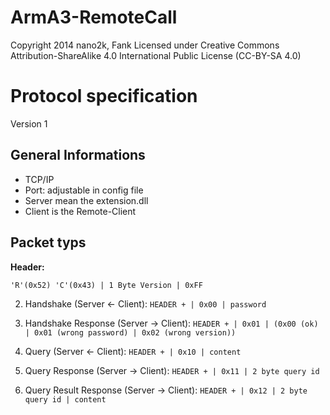 ArmA3-RemoteCall
================

Copyright 2014 nano2k, Fank
Licensed under Creative Commons Attribution-ShareAlike 4.0 International Public License (CC-BY-SA 4.0)


# Protocol specification
Version 1

General Informations
--------------------------

- TCP/IP
- Port: adjustable in config file
- Server mean the extension.dll
- Client is the Remote-Client


Packet typs
--------------------------

**Header:**

`'R'(0x52) 'C'(0x43) | 1 Byte Version | 0xFF`

2. Handshake (Server <- Client):
`HEADER + | 0x00 | password`

3. Handshake Response (Server -> Client):
`HEADER + | 0x01 | (0x00 (ok) | 0x01 (wrong password) | 0x02 (wrong version))`

4. Query (Server <- Client):
`HEADER + | 0x10 | content`

5. Query Response (Server -> Client):
`HEADER + | 0x11 | 2 byte query id`

6. Query Result Response (Server -> Client):
`HEADER + | 0x12 | 2 byte query id | content`
